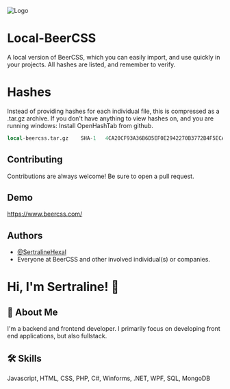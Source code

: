 
![Logo](https://www.beercss.com/logo.png)

# Local-BeerCSS
 A local version of BeerCSS, which you can easily import, and use quickly in your projects. All hashes are listed, and remember to verify.
# Hashes
Instead of providing hashes for each individual file, this is compressed as a .tar.gz archive. If you don't have anything to view hashes on, and you are running windows: Install OpenHashTab from github.

```SQL
local-beercss.tar.gz	SHA-1	4CA20CF93A36B6D5EF0E2942270B3772B4F5ECA0
```
## Contributing

Contributions are always welcome!
Be sure to open a pull request.
## Demo

https://www.beercss.com/
## Authors

- [@SertralineHexal](https://www.github.com/SertralineHexal)
- Everyone at BeerCSS and other involved individual(s) or companies.


# Hi, I'm Sertraline! 👋


## 🚀 About Me
I'm a backend and frontend developer. I primarily focus on developing front end applications, but also fullstack.
## 🛠 Skills
Javascript, HTML, CSS, PHP, C#, Winforms, .NET, WPF, SQL, MongoDB